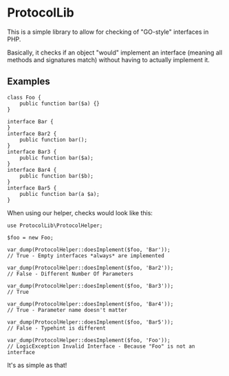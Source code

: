 # ProtocolLib

This is a simple library to allow for checking of "GO-style" interfaces in PHP.

Basically, it checks if an object "would" implement an interface (meaning all methods and signatures match) without having to actually implement it.

## Examples

    class Foo {
        public function bar($a) {}
    }

    interface Bar {
    }
    interface Bar2 {
        public function bar();
    }
    interface Bar3 {
        public function bar($a);
    }
    interface Bar4 {
        public function bar($b);
    }
    interface Bar5 {
        public function bar(a $a);
    }

When using our helper, checks would look like this:

    use ProtocolLib\ProtocolHelper;

    $foo = new Foo;

    var_dump(ProtocolHelper::doesImplement($foo, 'Bar'));
    // True - Empty interfaces *always* are implemented

    var_dump(ProtocolHelper::doesImplement($foo, 'Bar2'));
    // False - Different Number Of Parameters

    var_dump(ProtocolHelper::doesImplement($foo, 'Bar3'));
    // True

    var_dump(ProtocolHelper::doesImplement($foo, 'Bar4'));
    // True - Parameter name doesn't matter

    var_dump(ProtocolHelper::doesImplement($foo, 'Bar5'));
    // False - Typehint is different

    var_dump(ProtocolHelper::doesImplement($foo, 'Foo'));
    // LogicException Invalid Interface - Because "Foo" is not an interface

It's as simple as that!